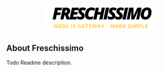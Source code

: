 <p align="center"><img src="./logo.png" width="60%"></p>

## About Freschissimo

Todo Readme description.
